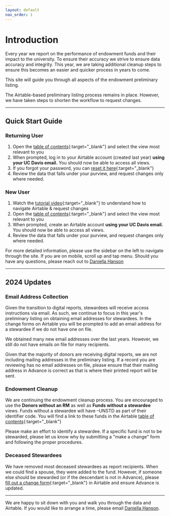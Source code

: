 ```yaml
---
layout: default
nav_order: 1
---
```

# Introduction
Every year we report on the performance of endowment funds and their impact to the university. To ensure their accuracy we strive to ensure data accuracy and integrity. This year, we are taking additional cleanup steps to ensure this becomes an easier and quicker process in years to come.

This site will guide you through all aspects of the endowment preliminary listing. 

The Airtable-based preliminary listing process remains in place. However, we have taken steps to shorten the workflow to request changes.

---

## Quick Start Guide
### Returning User
1. Open the [table of contents](https://airtable.com/appsCGrs4v1jVJWld/shrdZr5COpQCTNwhm){:target="\_blank"} and select the view most relevant to you
2. When prompted, log in to your Airtable account (created last year) **using your UC Davis email.** You should now be able to access all views.
3. If you forgot your password, you can [reset it here](https://airtable.com/forgot){:target="\_blank"}
4. Review the data that falls under your purview, and request changes only where needed.

### New User
1. Watch the [tutorial video](https://ucdavis.github.io/endowmentreport//docs/airtable){:target="\_blank"} to understand how to navigate Airtable & request changes
2. Open the [table of contents](https://airtable.com/appsCGrs4v1jVJWld/shrdZr5COpQCTNwhm){:target="\_blank"} and select the view most relevant to you
3. When prompted, create an Airtable account **using your UC Davis email.** You should now be able to access all views.
4. Review the data that falls under your purview, and request changes only where needed.

For more detailed information, please use the sidebar on the left to navigate through the site. If you are on mobile, scroll up and tap menu. Should you have any questions, please reach out to [Daniella Hanson](mailto:dahanson@ucdavis.edu)

---

## 2024 Updates
### Email Address Collection
Given the transition to digital reports, stewardees will receive access instructions via email. As such, we continue to focus in this year's preliminary listing on obtaining email addresses for stewardees. In the change forms on Airtable you will be prompted to add an email address for a stewardee if we do not have one on file. 

We obtained many new email addresses over the last years. However, we still do not have emails on file for many recipients.

Given that the majority of donors are receiving digital reports, we are not including mailing addresses in the preliminary listing. If a record you are reviewing has no email addresses on file, please ensure that their mailing address in Advance is correct as that is where their printed report will be sent.


### Endowment Cleanup
We are continuing the endowment cleanup process. You are encouraged to use the <b>Donors without an RM</b> as well as <b>Funds without a stewardee</b> views. Funds without a stewardee will have –UNSTD as part of their identifier code. You will find a link to these funds in the Airtable [table of contents](https://airtable.com/appsCGrs4v1jVJWld/shrdZr5COpQCTNwhm){:target="\_blank"}

Please make an effort to identify a stewardee. If a specific fund is not to be stewarded, please let us know why by submitting a "make a change" form and following the proper procedures.

### Deceased Stewardees
We have removed most deceased stewardees as report recipients. When we could find a spouse, they were added to the fund. However, if someone else should be stewarded (or if the descendant is not in Advance), please [fill out a change form](https://ucdavis.github.io/endowmentreport//docs/change){:target="\_blank"} in Airtable and ensure Advance is updated.

---
We are happy to sit down with you and walk you through the data and Airtable. If you would like to arrange a time, please email [Daniella Hanson](mailto:dahanson@ucdavis.edu).
